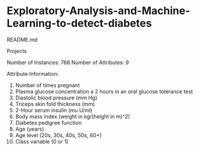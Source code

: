 # Exploratory-Analysis-and-Machine-Learning-to-detect-diabetes
README.md

 Projects 
 
Number of Instances: 768 
Number of Attributes: 9

Attribute Information:
1. Number of times pregnant
2. Plasma glucose concentration a 2 hours in an oral glucose tolerance test
3. Diastolic blood pressure (mm Hg)
4. Triceps skin fold thickness (mm)
5. 2-Hour serum insulin (mu U/ml)
6. Body mass index (weight in kg/(height in m)^2)
7. Diabetes pedigree function
8. Age (years)
9. Age level (20s, 30s, 40s, 50s, 60+)
10. Class variable (0 or 1)
